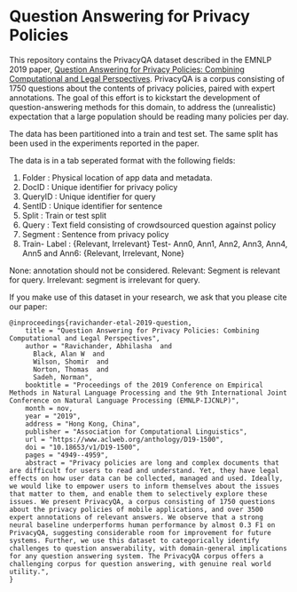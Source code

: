 # Question Answering for Privacy Policies


This repository contains the PrivacyQA dataset described in the EMNLP 2019 paper, [Question Answering for Privacy Policies: Combining Computational and Legal Perspectives](https://arxiv.org/abs/1911.00841). PrivacyQA is a corpus consisting of 1750 questions about the contents of privacy policies, paired with expert annotations. The goal of this effort is to kickstart the development of question-answering methods for this domain, to address the (unrealistic) expectation that a large population should be reading many policies per day.

The data has been partitioned into a train and test set. The same split has been used in the experiments reported in the paper. 

The data is in a tab seperated format with the following fields:
1) Folder	: Physical location of app data and metadata.
2) DocID	: Unique identifier for privacy policy
3) QueryID	: Unique identifier for query
4) SentID	: Unique identifier for sentence
5) Split	: Train or test split
6) Query	: Text field consisting of crowdsourced question against policy
7) Segment	: Sentence from privacy policy
8) Train- Label : {Relevant, Irrelevant}
Test- Ann0, Ann1, Ann2,	Ann3, Ann4, Ann5 and Ann6: {Relevant, Irrelevant, None}

None: annotation should not be considered. Relevant: Segment is relevant for query. Irrelevant: segment is irrelevant for query.

If you make use of this dataset in your research, we ask that you please cite our paper:

```  
@inproceedings{ravichander-etal-2019-question,
    title = "Question Answering for Privacy Policies: Combining Computational and Legal Perspectives",
    author = "Ravichander, Abhilasha  and
      Black, Alan W  and
      Wilson, Shomir  and
      Norton, Thomas  and
      Sadeh, Norman",
    booktitle = "Proceedings of the 2019 Conference on Empirical Methods in Natural Language Processing and the 9th International Joint Conference on Natural Language Processing (EMNLP-IJCNLP)",
    month = nov,
    year = "2019",
    address = "Hong Kong, China",
    publisher = "Association for Computational Linguistics",
    url = "https://www.aclweb.org/anthology/D19-1500",
    doi = "10.18653/v1/D19-1500",
    pages = "4949--4959",
    abstract = "Privacy policies are long and complex documents that are difficult for users to read and understand. Yet, they have legal effects on how user data can be collected, managed and used. Ideally, we would like to empower users to inform themselves about the issues that matter to them, and enable them to selectively explore these issues. We present PrivacyQA, a corpus consisting of 1750 questions about the privacy policies of mobile applications, and over 3500 expert annotations of relevant answers. We observe that a strong neural baseline underperforms human performance by almost 0.3 F1 on PrivacyQA, suggesting considerable room for improvement for future systems. Further, we use this dataset to categorically identify challenges to question answerability, with domain-general implications for any question answering system. The PrivacyQA corpus offers a challenging corpus for question answering, with genuine real world utility.",
}
```


